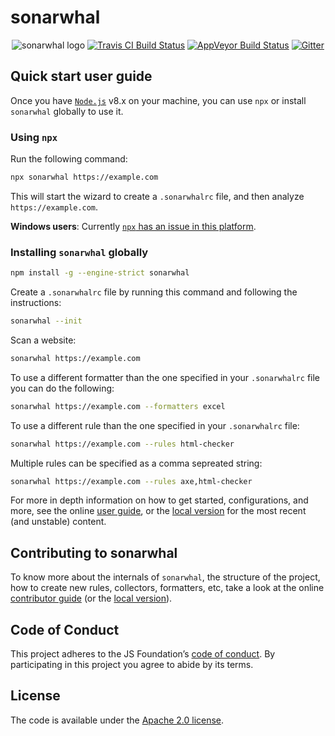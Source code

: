 # sonarwhal

<!-- markdownlint-disable MD013 MD033 -->

<p align="center">
    <img src="https://user-images.githubusercontent.com/1223565/34734522-e0dd1226-f520-11e7-8277-ec0e0a7199c1.png" alt="sonarwhal logo">
    <a href="https://travis-ci.org/sonarwhal/sonarwhal"><img src="https://travis-ci.org/sonarwhal/sonarwhal.svg?branch=master" alt="Travis CI Build Status"></a> <a href="https://ci.appveyor.com/project/NellieTheNarwhal/sonarwhal"><img src="https://ci.appveyor.com/api/projects/status/r2via8w2s1ras3ui?svg=true" alt="AppVeyor Build Status"></a> <a href="https://gitter.im/sonarwhal/Lobby"><img src="https://badges.gitter.im/Join%20Chat.svg" alt="Gitter"></a>
</p>

<!-- markdownlint-enable -->

## Quick start user guide

Once you have [`Node.js`](https://nodejs.org/en/download/current/)
v8.x on your machine, you can use `npx` or install `sonarwhal` globally
to use it.

### Using `npx`

Run the following command:

```bash
npx sonarwhal https://example.com
```

This will start the wizard to create a `.sonarwhalrc` file, and then
analyze `https://example.com`.

**Windows users**: Currently [`npx` has an issue in this
platform](https://github.com/npm/npm/issues/17869).

### Installing `sonarwhal` globally

```bash
npm install -g --engine-strict sonarwhal
```

Create a `.sonarwhalrc` file by running this command and following the
instructions:

```bash
sonarwhal --init
```

Scan a website:

```bash
sonarwhal https://example.com
```

To use a different formatter than the one specified in your `.sonarwhalrc` file
 you can do the following:

```bash
sonarwhal https://example.com --formatters excel
```

To use a different rule than the one specified in your `.sonarwhalrc` file:

```bash
sonarwhal https://example.com --rules html-checker
```

Multiple rules can be specified as a comma sepreated string:

```bash
sonarwhal https://example.com --rules axe,html-checker
```

For more in depth information on how to get started, configurations,
and more, see the online [user guide](https://sonarwhal.com/docs/user-guide/),
or the [local version](./packages/sonarwhal/docs/user-guide/index.md)
for the most recent (and unstable) content.

## Contributing to sonarwhal

To know more about the internals of `sonarwhal`, the structure of the
project, how to create new rules, collectors, formatters, etc, take a
look at the online [contributor
guide](https://sonarwhal.com/docs/contributor-guide/) (or the [local
version](./packages/sonarwhal/docs/contributor-guide/index.md)).

## Code of Conduct

This project adheres to the JS Foundation’s [code of
conduct](https://js.foundation/community/code-of-conduct).
By participating in this project you agree to abide by its terms.

## License

The code is available under the [Apache 2.0 license](LICENSE.txt).
